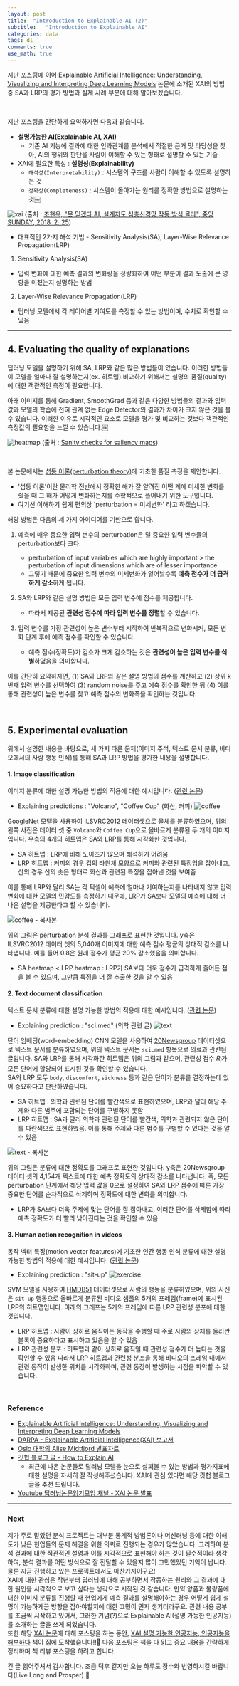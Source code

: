 ```yaml
---
layout: post
title:  "Introduction to Explainable AI (2)"
subtitle:   "Introduction to Explainable AI"
categories: data
tags: dl
comments: true
use_math: true
---
```


지난 포스팅에 이어 [Explainable Artificial Intelligence: Understanding, Visualizing and Interpreting Deep Learning Models](https://arxiv.org/abs/1708.0829) 논문에 소개된 XAI의 방법 중 SA과 LRP의 평가 방법과 실제 사례 부분에 대해 알아보겠습니다.

<br>

지난 포스팅을 간단하게 요약하자면 다음과 같습니다. <br>
* **설명가능한 AI(Explainable AI, XAI)**	
	* 기존 AI 기능에 결과에 대한 인과관계를 분석해서 적절한 근거 및 타당성을 찾아, AI의 행위와 판단을 사람이 이해할 수 있는 형태로 설명할 수 있는 기술
* XAI에 필요한 특성 : **설명성(Explainability)**
	* `해석성(Interpretability)` : 시스템의 구조를 사람이 이해할 수 있도록 설명하는 것
	* `정확성(Completeness)` : 시스템이 돌아가는 원리를 정확한 방법으로 설명하는 것￼

![xai](https://user-images.githubusercontent.com/54492747/77902089-9a377d00-72bb-11ea-9093-7df40390bb95.PNG)
(출처 : [조현욱, "못 믿겠다 AI, 설계자도 심층신경망 작동 방식 몰라", 중앙SUNDAY, 2018. 2. 25](https://news.joins.com/article/22394025))
<br>

* 대표적인 2가지 해석 기법 - Sensitivity Analysis(SA), Layer-Wise Relevance Propagation(LRP)

1) Sensitivity Analysis(SA) <br>
* 입력 변화에 대한 예측 결과의 변화량을 정량화하여 어떤 부분이 결과 도출에 큰 영향을 미쳤는지 설명하는 방법

2) Layer-Wise Relevance Propagation(LRP) <br>
* 딥러닝 모델에서 각 레이어별 기여도를 측정할 수 있는 방법이며, 수치로 확인할 수 있음

-----
## 4. Evaluating the quality of explanations
딥러닝 모델을 설명하기 위해 SA, LRP와 같은 많은 방법들이 있습니다. 이러한 방법들이 모델을 얼마나 잘 설명하는지(ex. 히트맵) 비교하기 위해서는 설명의 품질(quality)에 대한 객관적인 측정이 필요합니다.

아래 이미지를 통해 Gradient, SmoothGrad 등과 같은 다양한 방법들의 결과와 입력값과 모델의 학습에 전혀 관계 없는 Edge Detector의 결과가 차이가 크지 않은 것을 볼 수 있습니다.  이러한 이유로 시각적인 요소로 모델을 평가 및 비교하는 것보다 객관적인 측정값의 필요함을 느낄 수 있습니다.￼

![heatmap](https://user-images.githubusercontent.com/54492747/78141560-9f84fb00-7466-11ea-8119-9040bca57c65.png)
(출처 : [Sanity checks for saliency maps](https://dl.acm.org/doi/10.5555/3327546.3327621))

<br>

본 논문에서는 [섭동 이론(perturbation theory)](https://namu.wiki/w/%EC%84%AD%EB%8F%99%20%EC%9D%B4%EB%A1%A0)에 기초한 품질 측정을 제안합니다. <br>
* '섭동 이론'이란 물리학 전반에서 정확한 해가 잘 알려진 어떤 계에 미세한 변화를 줬을 때 그 해가 어떻게 변화하는지를 수학적으로 풀어내기 위한 도구입니다.
* 여기선 이해하기 쉽게 편의상 'perturbation = 미세변화' 라고 하겠습니다. <br>

해당 방법은 다음의 세 가지 아이디어를 기반으로 합니다.

1. 예측에 매우 중요한 입력 변수의 perturbation은 덜 중요한 입력 변수들의 perturbation보다 크다. <br>
	* perturbation of input variables which are highly important > the perturbation of input dimensions which are of lesser importance
	* 그렇기 때문에 중요한 입력 변수의 미세변화가 일어날수록 **예측 점수가 더 급격하게 감소**하게 됩니다.

2. SA와 LRP와 같은 설명 방법은 모든 입력 변수에 점수를 제공합니다. <br>
	* 따라서 제공된 **관련성 점수에 따라 입력 변수를 정렬**할 수 있습니다.

3. 입력 변수를 가장 관련성이 높은 변수부터 시작하여 반복적으로 변화시켜, 모든 변화 단계 후에 예측 점수를 확인할 수 있습니다. <br>
	* 예측 점수(정확도)가 감소가 크게 감소하는 것은 **관련성이 높은 입력 변수를 식별**하였음을 의미합니다.

이를 간단히 요약하자면, (1) SA와 LRP와 같은 설명 방법의 점수를 계산하고 (2) 상위 k번째 입력 변수를 선택하여 (3) random noise를 주고 예측 점수를 확인한 뒤 (4) 이를 통해 관련성이 높은 변수를 찾고 예측 점수의 변화폭을 확인하는 것입니다.

<br>

## 5. Experimental evaluation

위에서 설명한 내용을 바탕으로, 세 가지 다른 문제(이미지 주석, 텍스트 문서 분류, 비디오에서의 사람 행동 인식)를 통해 SA과 LRP 방법을 평가한 내용을 설명합니다.

#### 1. Image classification
이미지 분류에 대한 설명 가능한 방법의 적용에 대한 예시입니다. ([관련 논문](https://ieeexplore.ieee.org/abstract/document/7552539))

* Explaining predictions : "Volcano", "Coffee Cup" (화산, 커피)
![coffee](https://user-images.githubusercontent.com/54492747/77971232-2338cd80-7329-11ea-97a8-b5f3e37959cd.PNG)

 GoogleNet 모델을 사용하여 ILSVRC2012 데이터셋으로 물체를 분류하였으며, 위의 왼쪽 사진은 데이터 셋 중 `Volcano`와 `Coffee Cup`으로 올바르게 분류된 두 개의 이미지입니다. 우측의 4개의 히트맵은 SA와 LRP를 통해 시각화한 것입니다.
* SA 히트맵 : LRP에 비해 노이즈가 많으며 해석하기 어려움
* LRP 히트맵 : 커피의 경우 컵의 타원체 모양으로 커피와 관련된 특징임을 잡아내고, 산의 경우 산의 솟은 형태로 화산과 관련된 특징을 잡아낸 것을 보여줌

이를 통해 LRP와 달리 SA는 각 픽셀이 예측에 얼마나 기여하는지를 나타내지 않고 입력 변화에 대한 모델의 민감도를 측정하기 때문에, LRP가 SA보다 모델의 예측에 대해 더 나은 설명을 제공한다고 할 수 있습니다. <br>

![coffee - 복사본](https://user-images.githubusercontent.com/54492747/77971257-3055bc80-7329-11ea-8df6-cc2bf94e5fd7.PNG)

위의 그림은 perturbation 분석 결과를 그래프로 표현한 것입니다. y축은 ILSVRC2012 데이터 셋의 5,040개 이미지에 대한 예측 점수 평균의 상대적 감소를 나타냅니다. 예를 들어 0.8은 원래 점수가 평균 20% 감소했음을 의미합니다.
* SA heatmap < LRP heatmap : LRP가 SA보다 더욱 점수가 급격하게 줄어든 점을 볼 수 있으며, 그만큼 특정을 더 잘 추출한 것을 알 수 있음 <br>

#### 2. Text document classification
텍스트 문서 분류에 대한 설명 가능한 방법의 적용에 대한 예시입니다. ([관련 논문](https://www.ncbi.nlm.nih.gov/pmc/articles/PMC5553725/))

* Explaining prediction : "sci.med" (의학 관련 글)
![text](https://user-images.githubusercontent.com/54492747/77971265-351a7080-7329-11ea-93e6-1e83ee8aae34.PNG)

단어 임베딩(word-embedding) CNN 모델을 사용하여 [20Newsgroup](http://qwone.com/~jason/20Newsgroups/) 데이터셋으로 텍스트 문서를 분류하였으며, 위의 텍스트 문서는 `sci.med` 항목으로 의료과 관련된 글입니다. SA와 LRP를 통해 시각화한 히트맵은 위의 그림과 같으며, 관련성 점수 $R_i$가 모든 단어에 할당되어 표시된 것을 확인할 수 있습니다. <br>
SA와 LRP 모두 `body`, `discomfort`, `sickness` 등과 같은 단어가 분류를 결정하는데 있어 중요하다고 판단하였습니다.
* SA 히트맵 : 의학과 관련된 단어를 빨간색으로 표현하였으며, LRP와 달리 해당 주제와 다른 범주에 포함되는 단어를 구별하지 못함
* LRP 히트맵 : SA과 달리 의학과 관련된 단어를 빨간색, 의학과 관련되지 않은 단어를 파란색으로 표현하였음. 이를 통해 주제와 다른 범주를 구별할 수 있다는 것을 알 수 있음 <br>

![text - 복사본](https://user-images.githubusercontent.com/54492747/77971345-62671e80-7329-11ea-9003-1ab8161ef320.PNG)

위의 그림은 분류에 대한 정확도를 그래프로 표현한 것입니다. y축은 20Newsgroup 데이터 셋의 4,154개 텍스트에 대한 예측 정확도의 상대적 감소를 나타냅니다. 즉, 모든 perturbation 단계에서 해당 입력 값을 0으로 설정하여 SA와 LRP 점수에 따른 가장 중요한 단어를 순차적으로 삭제하며 정확도에 대한 변화를 의미합니다.
* LRP가 SA보다 더욱 주제에 맞는 단어를 잘 잡아내고, 이러한 단어를 삭제함에 따라 예측 정확도가 더 빨리 낮아진다는 것을 확인할 수 있음 <br>

#### 3. Human action recognition in videos
동작 벡터 특징(motion vector features)에 기초한 인간 행동 인식 분류에 대한 설명 가능한 방법의 적용에 대한 예시입니다. ([관련 논문](https://ieeexplore.ieee.org/abstract/document/7952445))

* Explaining prediction : "sit-up"
![exercise](https://user-images.githubusercontent.com/54492747/77971352-6b57f000-7329-11ea-97f6-5e8fc1e27e36.PNG)

SVM 모델을 사용하여 [HMDB51](https://ieeexplore.ieee.org/document/6126543) 데이터셋으로 사람의 행동을 분류하였으며, 위의 사진은 `sit-up` 행동으로 올바르게 분류된 비디오 샘플의 5개의 프레임(frame)에 표시된 LRP의 히트맵입니다. 아래의 그래프는 5개의 프레임에 따른 LRP 관련성 분포에 대한 것입니다.<br>
* LRP 히트맵 : 사람이 상하로 움직이는 동작을 수행할 때 주로 사람의 상체를 둘러싼 블록이 중요하다고 표시하고 있음을 알 수 있음
* LRP 관련성 분포 : 히트맵과 같이 상하로 움직일 때 관련성 점수가 더 높다는 것을 확인할 수 있음
따라서 LRP 히트맵과 관련성 분포을 통해 비디오의 프레임 내에서 관련 동작이 발생한 위치를 시각화하며, 관련 동장이 발생하는 시점을 파악할 수 있습니다.

<br>

### Reference
* [Explainable Artificial Intelligence: Understanding, Visualizing and Interpreting Deep Learning Models](https://arxiv.org/abs/1708.08296)
* [DARPA - Explainable Artificial Intelligence(XAI) 보고서](https://www.darpa.mil/attachments/DARPA-BAA-16-53.pdf)
* [Oslo 대학의 Alise Midtfjord 발표자료](http://folk.uio.no/geirs/STK9200/Alise_XAI.pdf)
* [깃헙 블로그 글 - How to Explain AI ](https://datanetworkanalysis.github.io/2019/09/10/HowtoExplainAI)
	* 최근에 나온 논문들로 딥러닝 모델을 눈으로 살펴볼 수 있는 방법과 평가지표에 대한 설명을 자세히 잘 작성해주셨습니다. XAI에 관심 있다면 해당 깃헙 블로그 글을 추천 드립니다.
* [Youtube 딥러닝논문읽기모임 채널 - XAI 논문 발표](https://www.youtube.com/watch?v=1WeLdfhRocI&t=431s)

-------
### Next
제가 주로 맡았던 분석 프로젝트는 대부분 통계적 방법론이나 머신러닝 등에 대한 이해도가 낮은 현업들의 문제 해결을 위한 의뢰로 진행되는 경우가 많았습니다. 그리하여 분석 결과에 대한 직관적인 설명과 이를 시각적으로 표현해야 하는 것이 필수적이라 생각하여, 분석 결과를 어떤 방식으로 잘 전달할 수 있을지 많이 고민했었던 기억이 납니다. 물론 지금 진행하고 있는 프로젝트에서도 마찬가지이구요! <br>
XAI에 대한 관심은 작년부터 딥러닝에 대해 공부하면서 작동하는 원리와 그 결과에 대한 원인을 시각적으로 보고 싶다는 생각으로 시작된 것 같습니다. 만약 양품과 불량품에 대한 이미지 분류를 진행할 때 현업에게 예측 결과를 설명해야하는 경우 어떻게 쉽게 설명이 가능하게끔 방향을 잡아야할지에 대한 고민이 먼저 생기더라구요. 관련 내용 공부를 조금씩 시작하고 있어서, 그러한 기념(?)으로 Explainable AI(설명 가능한 인공지능)를 소개하는 글을 쓰게 되었습니다. <br>
또한 해당 [XAI 논문](https://arxiv.org/abs/1708.08296)에 대해 포스팅을 하는 동안,  [XAI 설명 가능한 인공지능, 인공지능을 해부하다](https://wikibook.co.kr/xai/) 책이 집에 도착했습니다!!🤗 다음 포스팅은 책을 다 읽고 중요 내용을 간략하게 정리하며 책 리뷰 포스팅을 하려고 합니다.
<br>

긴 글 읽어주셔서 감사합니다. 조금 덕후 같지만 오늘 하루도 장수와 번영하시길 바랍니다(Live Long and Prosper) 🖖
